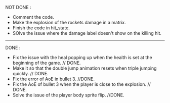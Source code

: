 NOT DONE :

- Comment the code.
- Make the explosion of the rockets damage in a matrix.
- Finish the code in hit_state.
- SOlve the issue where the damage label doesn't show on the killing hit.

------------------------------------------------------------------------------------------------------
DONE :
	
- Fix the issue with the heal popping up when the health is set at the beginning of the game. // DONE.
- Make it so that the double jump animation resets when triple jumping quickly. // DONE.
- Fix the error of AoE in bullet 3. //DONE.
- Fix the AoE of bullet 3 when the player is close to the explosion. // DONE.
- Solve the issue of the player body sprite flip. //DONE.
